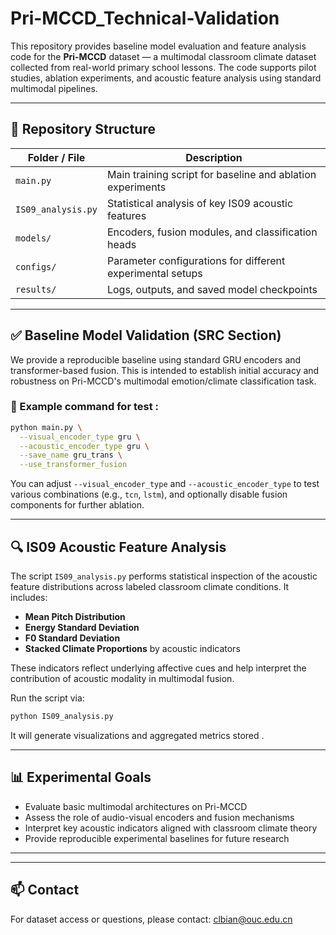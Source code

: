 # Pri-MCCD_Technical-Validation

This repository provides baseline model evaluation and feature analysis code for the **Pri-MCCD** dataset — a multimodal classroom climate dataset collected from real-world primary school lessons. The code supports pilot studies, ablation experiments, and acoustic feature analysis using standard multimodal pipelines.

---

## 📂 Repository Structure

| Folder / File      | Description                                                |
| ------------------ | ---------------------------------------------------------- |
| `main.py`          | Main training script for baseline and ablation experiments |
| `IS09_analysis.py` | Statistical analysis of key IS09 acoustic features         |
| `models/`          | Encoders, fusion modules, and classification heads         |
| `configs/`         | Parameter configurations for different experimental setups |
| `results/`         | Logs, outputs, and saved model checkpoints                 |

---

## ✅ Baseline Model Validation (SRC Section)

We provide a reproducible baseline using standard GRU encoders and transformer-based fusion. This is intended to establish initial accuracy and robustness on Pri-MCCD's multimodal emotion/climate classification task.

### 🔧 Example command for test :

```bash
python main.py \
  --visual_encoder_type gru \
  --acoustic_encoder_type gru \
  --save_name gru_trans \
  --use_transformer_fusion
```

You can adjust `--visual_encoder_type` and `--acoustic_encoder_type` to test various combinations (e.g., `tcn`, `lstm`), and optionally disable fusion components for further ablation.

---

## 🔍 IS09 Acoustic Feature Analysis

The script `IS09_analysis.py` performs statistical inspection of the acoustic feature distributions across labeled classroom climate conditions. It includes:

* **Mean Pitch Distribution**
* **Energy Standard Deviation**
* **F0 Standard Deviation**
* **Stacked Climate Proportions** by acoustic indicators

These indicators reflect underlying affective cues and help interpret the contribution of acoustic modality in multimodal fusion.

Run the script via:

```bash
python IS09_analysis.py
```

It will generate visualizations and aggregated metrics stored .

---

## 📊 Experimental Goals

* Evaluate basic multimodal architectures on Pri-MCCD
* Assess the role of audio-visual encoders and fusion mechanisms
* Interpret key acoustic indicators aligned with classroom climate theory
* Provide reproducible experimental baselines for future research

---


---

## 📫 Contact

For dataset access or questions, please contact:
clbian@ouc.edu.cn

